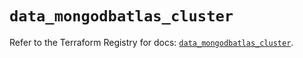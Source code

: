 # `data_mongodbatlas_cluster`

Refer to the Terraform Registry for docs: [`data_mongodbatlas_cluster`](https://registry.terraform.io/providers/mongodb/mongodbatlas/1.27.0/docs/data-sources/cluster).
